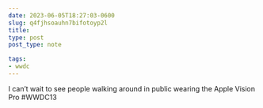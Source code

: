 ```yaml
---
date: 2023-06-05T18:27:03-0600
slug: q4fjhsoauhn7bifotoyp2l
title: 
type: post
post_type: note

tags:
- wwdc
---
```

I can’t wait to see people walking around in public wearing the Apple Vision Pro #WWDC13



